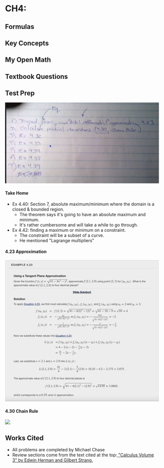 # CH4:

## Formulas

## Key Concepts

## My Open Math

## Textbook Questions

## Test Prep

![These questions are what will appear on the test.](<../../../.gitbook/assets/image (515).png>)

#### Take Home

* Ex 4.40: Section 7, absolute maximum/minimum where the domain is a closed & bounded region.
  * The theorem says it's going to have an absolute maximum and minimum.
  * It's rather cumbersome and will take a while to go through.
* Ex 4.42: finding a maximum or minimum on a constraint.
  * The constraint will be a subset of a curve.
  * He mentioned "Lagrange multipliers"

#### 4.23 Approximation

![](<../../../.gitbook/assets/image (521) (1) (1) (1).png>)

#### 4.30 Chain Rule

![](../../../.gitbook/assets/cleanshot-2021-06-23-at-00.49.44-2x.jpg)

## Works Cited

* All problems are completed by Michael Chase
* Review sections come from the text cited at the top:[ "Calculus Volume 3" by Edwin Herman and Gilbert Strang.](https://openstax.org/details/books/calculus-volume-3)
